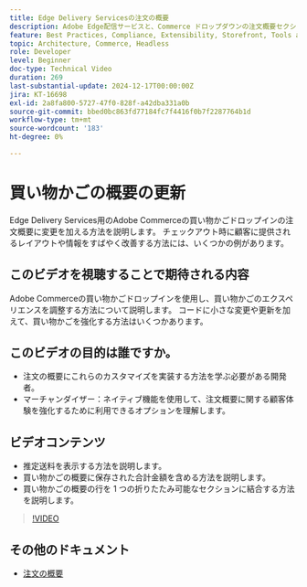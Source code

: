 ```yaml
---
title: Edge Delivery Servicesの注文の概要
description: Adobe Edge配信サービスと、Commerce ドロップダウンの注文概要セクションを更新する方法について説明します。
feature: Best Practices, Compliance, Extensibility, Storefront, Tools and External Services
topic: Architecture, Commerce, Headless
role: Developer
level: Beginner
doc-type: Technical Video
duration: 269
last-substantial-update: 2024-12-17T00:00:00Z
jira: KT-16698
exl-id: 2a8fa800-5727-47f0-828f-a42dba331a0b
source-git-commit: bbed0bc863fd77184fc7f4416f0b7f2287764b1d
workflow-type: tm+mt
source-wordcount: '183'
ht-degree: 0%

---
```


# 買い物かごの概要の更新

Edge Delivery Services用のAdobe Commerceの買い物かごドロップインの注文概要に変更を加える方法を説明します。  チェックアウト時に顧客に提供されるレイアウトや情報をすばやく改善する方法には、いくつかの例があります。

## このビデオを視聴することで期待される内容

Adobe Commerceの買い物かごドロップインを使用し、買い物かごのエクスペリエンスを調整する方法について説明します。  コードに小さな変更や更新を加えて、買い物かごを強化する方法はいくつかあります。

## このビデオの目的は誰ですか。

* 注文の概要にこれらのカスタマイズを実装する方法を学ぶ必要がある開発者。
* マーチャンダイザー：ネイティブ機能を使用して、注文概要に関する顧客体験を強化するために利用できるオプションを理解します。

## ビデオコンテンツ

* 推定送料を表示する方法を説明します。
* 買い物かごの概要に保存された合計金額を含める方法を説明します。
* 買い物かごの概要の行を 1 つの折りたたみ可能なセクションに結合する方法を説明します。

>[!VIDEO](https://video.tv.adobe.com/v/3441185?learn=on)

## その他のドキュメント

* [ 注文の概要 ](https://experienceleague.adobe.com/developer/commerce/storefront/dropins/cart/tutorials/order-summary-lines/)